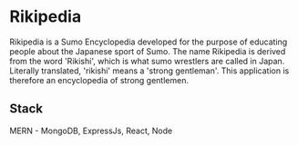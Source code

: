 # Rikipedia
Rikipedia is a Sumo Encyclopedia developed for the purpose of educating people about the Japanese sport of Sumo. The name Rikipedia is derived from the word 'Rikishi', which is what sumo wrestlers are called in Japan. Literally translated, 'rikishi' means a 'strong gentleman'. This application is therefore an encyclopedia of strong gentlemen.

## Stack
MERN - MongoDB, ExpressJs, React, Node

